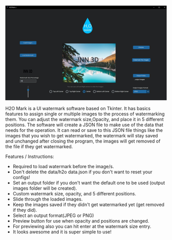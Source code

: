 ![Interface Image](images/interface.jpg)

H2O Mark is a UI watermark software based on Tkinter.
It has basics features to assign single or multiple images to the process of watermarking them.
You can adjust the watermark size,Opacity, and place it in 5 different positions.
The software will create a JSON file to make use of the data that needs for the operation.
It can read or save to this JSON file things like the images that you wish to get watermarked, the watermark will stay
saved and unchanged after closing the program, the images will get removed of the file if they get watermarked.

Features / Instructions:
- Required to load watermark before the image/s.
- Don't delete the data/h2o data.json if you don't want to reset your configs!
- Set an output folder if you don't want the default one to be used (output images folder will be created).
- Custom watermark size, opacity, and 5 different positions.
- Slide through the loaded images.
- Keep the images saved if they didn't get watermarked yet (get removed if they did).
- Select an output format(JPEG or PNG)
- Preview button for use when opacity and positions are changed.
- For previewing also you can hit enter at the watermark size entry.
- It looks awesome and it is super simple to use!
